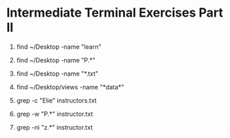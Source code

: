 # Intermediate Terminal Exercises Part II

1. find ~/Desktop -name "learn" 

2. find ~/Desktop -name "P.*"

3. find ~/Desktop -name "*.txt"

4. find ~/Desktop/views -name "\*data\*"

5. grep -c "Elie" instructors.txt

6. grep -w "P.*" instructor.txt

7. grep -ni "z.*" instructor.txt



